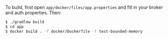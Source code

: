 To build, first open `app/docker/files/app.properties` and fill in your broker and auth properties. Then:
```bash
$ ./gradlew build
$ cd app
$ docker build . -f docker/Dockerfile -t test-bounded-memory
